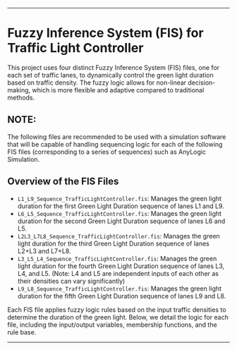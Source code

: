 
---

# Fuzzy Inference System (FIS) for Traffic Light Controller

This project uses four distinct Fuzzy Inference System (FIS) files, one for each set of traffic lanes, to dynamically control the green light duration based on traffic density. The fuzzy logic allows for non-linear decision-making, which is more flexible and adaptive compared to traditional methods.

## NOTE: 

The following files are recommended to be used with a simulation software that will be capable of handling sequencing logic for each of the following FIS files (corresponding to a series of sequences) such as AnyLogic Simulation.

## Overview of the FIS Files

- `L1_L9_Sequence_TrafficLightController.fis`: Manages the green light duration for the first Green Light Duration sequence of lanes L1 and L9.
- `L6_L5_Sequence_TrafficLightController.fis`: Manages the green light duration for the second Green Light Duration sequence of lanes L6 and L5.
- `L2L3_L7L8_Sequence_TrafficLightController.fis`: Manages the green light duration for the third Green Light Duration sequence of lanes L2+L3 and L7+L8.
- `L3_L5_L4_Sequence_TrafficLightController.fis`: Manages the green light duration for the fourth Green Light Duration sequence of lanes L3, L4, and L5. (Note: L4 and L5 are independent inputs of each other as their densities can vary significantly)
- `L9_L8_Sequence_TrafficLightController.fis`: Manages the green light duration for the fifth Green Light Duration sequence of lanes L9 and L8.

Each FIS file applies fuzzy logic rules based on the input traffic densities to determine the duration of the green light. Below, we detail the logic for each file, including the input/output variables, membership functions, and the rule base.

---
